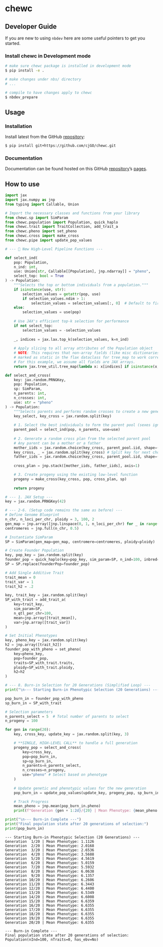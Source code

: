 # chewc


<!-- WARNING: THIS FILE WAS AUTOGENERATED! DO NOT EDIT! -->

## Developer Guide

If you are new to using `nbdev` here are some useful pointers to get you
started.

### Install chewc in Development mode

``` sh
# make sure chewc package is installed in development mode
$ pip install -e .

# make changes under nbs/ directory
# ...

# compile to have changes apply to chewc
$ nbdev_prepare
```

## Usage

### Installation

Install latest from the GitHub
[repository](https://github.com/cjGO/chewc):

``` sh
$ pip install git+https://github.com/cjGO/chewc.git
```

### Documentation

Documentation can be found hosted on this GitHub
[repository](https://github.com/cjGO/chewc)’s
[pages](https://cjGO.github.io/chewc/).

## How to use

``` python
import jax
import jax.numpy as jnp
from typing import Callable, Union

# Import the necessary classes and functions from your library
from chewc.sp import SimParam
from chewc.population import Population, quick_haplo
from chewc.trait import TraitCollection, add_trait_a
from chewc.pheno import set_pheno
from chewc.cross import make_cross
from chewc.pipe import update_pop_values

# --- 🧬 New High-Level Pipeline Functions ---

def select_ind(
    pop: Population,
    n_ind: int,
    use: Union[str, Callable[[Population], jnp.ndarray]] = "pheno",
    select_top: bool = True
) -> Population:
    """Selects the top or bottom individuals from a population."""
    if isinstance(use, str):
        selection_values = getattr(pop, use)
        if selection_values.ndim > 1:
            selection_values = selection_values[:, 0]  # Default to first trait
    else:
        selection_values = use(pop)
    
    # Use JAX's efficient top-k selection for performance
    if not select_top:
        selection_values = -selection_values
        
    _, indices = jax.lax.top_k(selection_values, k=n_ind)
    
    # Apply slicing to all array attributes of the Population object
    # NOTE: This requires that non-array fields (like misc dictionaries) are
    # marked as static in the flax dataclass for tree_map to work correctly.
    # For this example, we assume all fields are JAX arrays.
    return jax.tree_util.tree_map(lambda x: x[indices] if isinstance(x, jnp.ndarray) else x, pop)

def select_and_cross(
    key: jax.random.PRNGKey,
    pop: Population,
    sp: SimParam,
    n_parents: int,
    n_crosses: int,
    use: str = "pheno"
) -> Population:
    """Selects parents and performs random crosses to create a new generation."""
    key_select, key_cross = jax.random.split(key)
    
    # 1. Select the best individuals to form the parent pool (sexes ignored)
    parent_pool = select_ind(pop, n_parents, use=use)
    
    # 2. Generate a random cross plan from the selected parent pool
    # Any parent can be a mother or a father
    mother_iids = jax.random.choice(key_cross, parent_pool.iid, shape=(n_crosses,))
    key_cross, _ = jax.random.split(key_cross) # Split key for next choice
    father_iids = jax.random.choice(key_cross, parent_pool.iid, shape=(n_crosses,))
    
    cross_plan = jnp.stack([mother_iids, father_iids], axis=1)

    # 3. Create progeny using the existing low-level function
    progeny = make_cross(key_cross, pop, cross_plan, sp)
    
    return progeny

# --- 1. JAX Setup ---
key = jax.random.PRNGKey(42)

# --- 2-6. (Setup code remains the same as before) ---
# Define Genome Blueprint
n_chr, n_loci_per_chr, ploidy = 3, 100, 2
gen_map = jnp.array([jnp.linspace(0, 1, n_loci_per_chr) for _ in range(n_chr)])
centromeres = jnp.full(n_chr, 0.5)

# Instantiate SimParam
SP = SimParam(gen_map=gen_map, centromere=centromeres, ploidy=ploidy)

# Create Founder Population
key, pop_key = jax.random.split(key)
founder_pop = quick_haplo(key=pop_key, sim_param=SP, n_ind=100, inbred=False)
SP = SP.replace(founderPop=founder_pop)

# Add Single Additive Trait
trait_mean = 0
trait_var = 1
trait_h2 = .2

key, trait_key = jax.random.split(key)
SP_with_trait = add_trait_a(
    key=trait_key,
    sim_param=SP,
    n_qtl_per_chr=100,
    mean=jnp.array([trait_mean]),
    var=jnp.array([trait_var])
)

# Set Initial Phenotypes
key, pheno_key = jax.random.split(key)
h2 = jnp.array([trait_h2])
founder_pop_with_pheno = set_pheno(
    key=pheno_key,
    pop=founder_pop,
    traits=SP_with_trait.traits,
    ploidy=SP_with_trait.ploidy,
    h2=h2
)

# --- 8. Burn-in Selection for 20 Generations (Simplified Loop) ---
print("\n--- Starting Burn-in Phenotypic Selection (20 Generations) ---")

pop_burn_in = founder_pop_with_pheno
sp_burn_in = SP_with_trait

# Selection parameters
n_parents_select = 5  # Total number of parents to select
n_progeny = 100

for gen in range(20):
    key, cross_key, update_key = jax.random.split(key, 3)

    # **SINGLE, HIGH-LEVEL CALL** to handle a full generation
    progeny_pop = select_and_cross(
        key=cross_key,
        pop=pop_burn_in,
        sp=sp_burn_in,
        n_parents=n_parents_select,
        n_crosses=n_progeny,
        use="pheno" # Select based on phenotype
    )
    
    # Update genetic and phenotypic values for the new generation
    pop_burn_in = update_pop_values(update_key, progeny_pop, sp_burn_in, h2=h2)

    # Track Progress
    mean_pheno = jnp.mean(pop_burn_in.pheno)
    print(f"Generation {gen + 1:2d}/{20} | Mean Phenotype: {mean_pheno:.4f}")

print("\n--- Burn-in Complete ---")
print("Final population state after 20 generations of selection:")
print(pop_burn_in)
```


    --- Starting Burn-in Phenotypic Selection (20 Generations) ---
    Generation  1/20 | Mean Phenotype: 1.1126
    Generation  2/20 | Mean Phenotype: 2.0168
    Generation  3/20 | Mean Phenotype: 2.6536
    Generation  4/20 | Mean Phenotype: 3.5688
    Generation  5/20 | Mean Phenotype: 4.5619
    Generation  6/20 | Mean Phenotype: 5.0159
    Generation  7/20 | Mean Phenotype: 5.5932
    Generation  8/20 | Mean Phenotype: 6.0638
    Generation  9/20 | Mean Phenotype: 6.1357
    Generation 10/20 | Mean Phenotype: 6.2606
    Generation 11/20 | Mean Phenotype: 6.3443
    Generation 12/20 | Mean Phenotype: 6.4400
    Generation 13/20 | Mean Phenotype: 6.5349
    Generation 14/20 | Mean Phenotype: 6.6008
    Generation 15/20 | Mean Phenotype: 6.6359
    Generation 16/20 | Mean Phenotype: 6.6355
    Generation 17/20 | Mean Phenotype: 6.6355
    Generation 18/20 | Mean Phenotype: 6.6355
    Generation 19/20 | Mean Phenotype: 6.6355
    Generation 20/20 | Mean Phenotype: 6.6355

    --- Burn-in Complete ---
    Final population state after 20 generations of selection:
    Population(nInd=100, nTraits=0, has_ebv=No)
